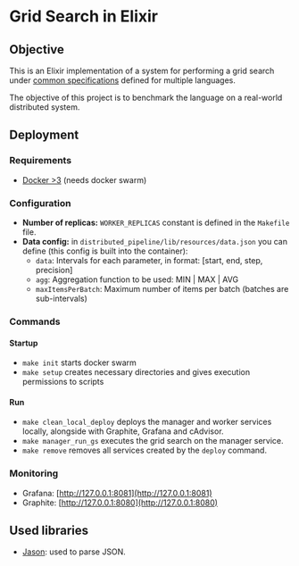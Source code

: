 # Grid Search in Elixir

## Objective

This is an Elixir implementation of a system for performing a grid search under [common specifications](https://github.com/tpf-concurrent-benchmarks/docs/tree/main/grid_search) defined for multiple languages.

The objective of this project is to benchmark the language on a real-world distributed system.

## Deployment

### Requirements

- [Docker >3](https://www.docker.com/) (needs docker swarm)

### Configuration

- **Number of replicas:** `WORKER_REPLICAS` constant is defined in the `Makefile` file.
- **Data config:** in `distributed_pipeline/lib/resources/data.json` you can define (this config is built into the container):
  - `data`: Intervals for each parameter, in format: [start, end, step, precision]
  - `agg`: Aggregation function to be used: MIN | MAX | AVG
  - `maxItemsPerBatch`: Maximum number of items per batch (batches are sub-intervals)
  
### Commands

#### Startup

- `make init` starts docker swarm
- `make setup` creates necessary directories and gives execution permissions to scripts

#### Run

- `make clean_local_deploy` deploys the manager and worker services locally, alongside with Graphite, Grafana and cAdvisor.
- `make manager_run_gs` executes the grid search on the manager service.
- `make remove` removes all services created by the `deploy` command.

### Monitoring

- Grafana: [http://127.0.0.1:8081](http://127.0.0.1:8081)
- Graphite: [http://127.0.0.1:8080](http://127.0.0.1:8080)

## Used libraries

- [Jason](https://github.com/michalmuskala/jason): used to parse JSON.